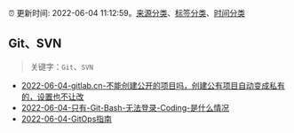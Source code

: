 :alarm_clock: 更新时间: 2022-06-04 11:12:59。[来源分类](../README.md)、[标签分类](../TAGS.md)、[时间分类](../TIMELINE.md)

## Git、SVN


> 关键字：`Git`、`SVN`



- [2022-06-04-gitlab.cn-不能创建公开的项目吗，创建公有项目自动变成私有的，设置也不让改](https://www.v2ex.com/t/857265) 
- [2022-06-04-只有-Git-Bash-无法登录-Coding-是什么情况](https://www.v2ex.com/t/857221) 
- [2022-06-04-GitOps指南](https://toutiao.io/k/8a8c9ea) 